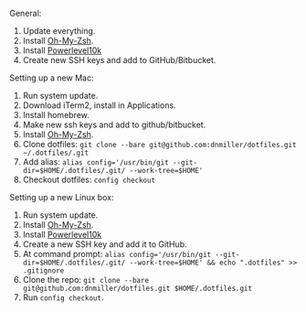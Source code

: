 General:
1. Update everything.
2. Install [Oh-My-Zsh](https://ohmyz.sh/#install).
3. Install [Powerlevel10k](https://github.com/romkatv/powerlevel10k#oh-my-zsh)
4. Create new SSH keys and add to GitHub/Bitbucket.

Setting up a new Mac:
1. Run system update.
2. Download iTerm2, install in Applications.
3. Install homebrew.
4. Make new ssh keys and add to github/bitbucket.
5. Install [Oh-My-Zsh](https://ohmyz.sh/#install).
6. Clone dotfiles: `git clone --bare git@github.com:dnmiller/dotfiles.git ~/.dotfiles/.git`
7. Add alias: `alias config='/usr/bin/git --git-dir=$HOME/.dotfiles/.git/ --work-tree=$HOME'`
8. Checkout dotfiles: `config checkout`

Setting up a new Linux box:
1. Run system update.
2. Install [Oh-My-Zsh](https://ohmyz.sh/#install).
3. Install [Powerlevel10k](https://github.com/romkatv/powerlevel10k#oh-my-zsh)
4. Create a new SSH key and add it to GitHub.
5. At command prompt: `alias config='/usr/bin/git --git-dir=$HOME/.dotfiles/.git/ --work-tree=$HOME' && echo ".dotfiles" >> .gitignore`
6. Clone the repo: `git clone --bare git@github.com:dnmiller/dotfiles.git $HOME/.dotfiles.git`
7. Run `config checkout`.
